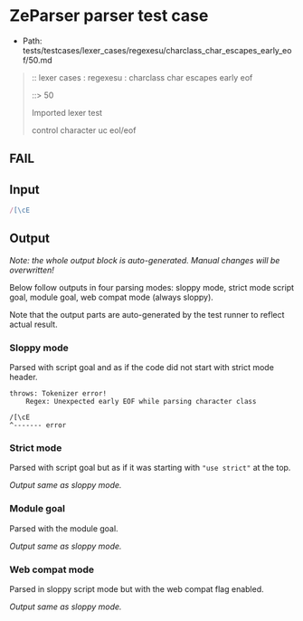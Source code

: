 # ZeParser parser test case

- Path: tests/testcases/lexer_cases/regexesu/charclass_char_escapes_early_eof/50.md

> :: lexer cases : regexesu : charclass char escapes early eof
>
> ::> 50
>
> Imported lexer test
>
> control character uc eol/eof

## FAIL

## Input

`````js
/[\cE
`````

## Output

_Note: the whole output block is auto-generated. Manual changes will be overwritten!_

Below follow outputs in four parsing modes: sloppy mode, strict mode script goal, module goal, web compat mode (always sloppy).

Note that the output parts are auto-generated by the test runner to reflect actual result.

### Sloppy mode

Parsed with script goal and as if the code did not start with strict mode header.

`````
throws: Tokenizer error!
    Regex: Unexpected early EOF while parsing character class

/[\cE
^------- error
`````

### Strict mode

Parsed with script goal but as if it was starting with `"use strict"` at the top.

_Output same as sloppy mode._

### Module goal

Parsed with the module goal.

_Output same as sloppy mode._

### Web compat mode

Parsed in sloppy script mode but with the web compat flag enabled.

_Output same as sloppy mode._
